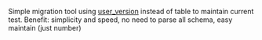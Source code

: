 Simple migration tool using [user_version]() instead of table to maintain current test.
Benefit: simplicity and speed, no need to parse all schema, easy maintain (just number)
